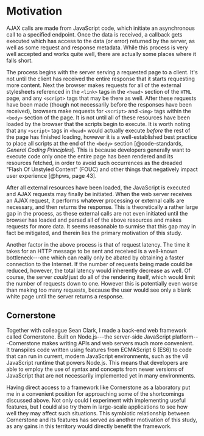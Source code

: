 # Motivation

AJAX calls are made from JavaScript code, which initiate an asynchronous call to a specified endpoint.
Once the data is received, a callback gets executed which has access to the data (or error) returned by the server, as well as some request and response metadata.
While this process is very well accepted and works quite well, there are actually some places where it falls short.

The process begins with the server serving a requested page to a client.
It's not until the client has received the entire response that it starts requesting more content.
Next the browser makes requests for all of the external stylesheets referenced in the `<link>` tags in the `<head>` section of the `HTML` page, and any `<script>` tags that may be there as well.
After these requests have been made (though not necessarily before the responses have been received), browsers make requests for `<script>` and `<img>` tags within the `<body>` section of the page.
It is not until all of these resources have been loaded by the browser that the scripts begin to execute.
It is worth noting that any `<script>` tags in `<head>` would actually execute _before_ the rest of the page has finished loading, however it is a well-established best practice to place all scripts at the end of the `<body>` section [@code-standards, *General Coding Principles*].
This is because developers generally want to execute code only once the entire page has been rendered and its resources fetched, in order to avoid such occurrences as the dreaded "Flash Of Unstyled Content" (FOUC) and other things that negatively impact user experience [@hpws, page 43].

After all external resources have been loaded, the JavaScript is executed and AJAX requests may finally be initiated.
When the web server receives an AJAX request, it performs whatever processing or external calls are necessary, and then returns the response.
This is theoretically a rather large gap in the process, as these external calls are not even initiated until the browser has loaded and parsed all of the above resources and makes requests for more data.
It seems reasonable to surmise that this gap may in fact be mitigated, and therein lies the primary motivation of this study.

Another factor in the above process is that of request latency.
The time it takes for an HTTP message to be sent and received is a well-known bottleneck---one which can really only be abated by obtaining a faster connection to the Internet.
If the number of requests being made could be reduced, however, the total latency would inherently decrease as well.
Of course, the server _could_ just do all of the rendering itself, which would limit the number of requests down to one.
However this is potentially even worse than making too many requests, because the user would see only a blank white page until the server returns a response.


## Cornerstone

Together with colleague Sean Clark, I made a back-end web framework called Cornerstone.
Built on Node.js---the server-side JavaScript platform---Cornerstone makes writing APIs and web servers much more convenient.
It transpiles code written using features from ECMAScript 6 (ES6) to code that can run in current, modern JavaScript environments, such as the v8 JavaScript runtime that powers Node.js.
This means that developers are able to employ the use of syntax and concepts from newer versions of JavaScript that are not necessarily implemented yet in many environments.

Having direct access to a framework like Cornerstone as a laboratory put me in a convenient position for approaching some of the shortcomings discussed above.
Not only could I experiment with implementing useful features, but I could also try them in large-scale applications to see how well they may affect such situations.
This symbiotic relationship between Cornerstone and its features has served as another motivation of this study, as any gains in this territory would directly benefit the framework.
